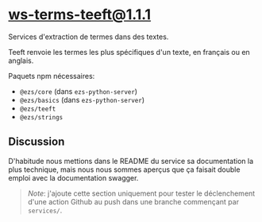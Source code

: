 # ws-terms-teeft@1.1.1

Services d'extraction de termes dans des textes.

Teeft renvoie les termes les plus spécifiques d'un texte, en français ou en
anglais.

Paquets npm nécessaires:

- `@ezs/core` (dans `ezs-python-server`)
- `@ezs/basics` (dans `ezs-python-server`)
- `@ezs/teeft`
- `@ezs/strings`

## Discussion

D'habitude nous mettions dans le README du service sa documentation la plus
technique, mais nous nous sommes aperçus que ça faisait double emploi avec la
documentation swagger.

> *Note*: j'ajoute cette section uniquement pour tester le déclenchement d'une
> action Github au push dans une branche commençant par `services/`.
